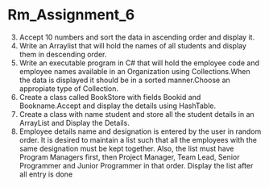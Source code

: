 # Rm_Assignment_6

3. Accept 10 numbers and sort the data in ascending order and display it.
4. Write an Arraylist that will hold the names of all students and display them in descending order.
5. Write an executable program in C# that will hold the employee code and employee names available in 
an Organization using Collections.When the data is displayed it should be in a sorted manner.Choose an 
appropiate type of Collection.
6. Create a class called BookStore with fields Bookid and Bookname.Accept and display the details using 
HashTable.
7. Create a class with name student and store all the student details in an ArrayList and Display the 
Details.
8. Employee details name and designation is entered by the user in random order. It is desired to 
maintain a list such that all the employees with the same designation must be kept together. Also, the 
list must have Program Managers first, then Project Manager, Team Lead, Senior Programmer and 
Junior Programmer in that order. Display the list after all entry is done
